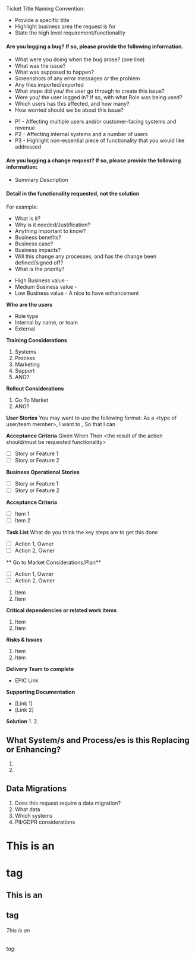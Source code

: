 Ticket Title Naming Convention:
* Provide a specific title
* Highlight business area the request is for
* State the high level requirement/functionality


#### **Are you logging a bug? If so, please provide the following information.**

* What were you doing when the bug arose? (one line) 
* What was the issue?
* What was supposed to happen?
* Screenshots of any error messages or the problem
* Any files imported/exported
* What steps did you/ the user go through to create this issue?
* Were you/ the user logged in? If so, with what Role was being used?
* Which users has this affected, and how many?
* How worried should we be about this issue? 
- P1 - Affecting multiple users and/or customer-facing systems and revenue 
- P2 - Affecting internal systems and a number of users
- P3 - Highlight non-essential piece of functionality that you would like addressed 


#### **Are you logging a change request? If so, please provide the following information:**

* Summary Description
#### Detail in the functionality requested, not the solution
For example:
* What is it?
* Why is it needed/Justification?
* Anything important to know?
* Business benefits?
* Business case?
* Business impacts?
* Will this change any processes, and has the change been defined/signed off?
* What is the priority?
- High Business value - 
- Medium Business value - 
- Low Business value - A nice to have enhancement

**Who are the users**
- Role type
- Internal by name, or team
- External

**Training Considerations**
1. Systems
2. Process
3. Marketing
4. Support
5. ANO?

**Rollout Considerations**
1. Go To Market 
2. ANO?

**User Stories**
You may want to use the following format:
As a <type of user/team member>, 
I want to <perform some task>, 
So that I can <achieve some goal>

**Acceptance Criteria**
Given <user>
When <performing activity>
Then <the result of the action should/must be requested functionality>
- [ ]  Story or Feature 1
- [ ]  Story or Feature 2

**Business Operational Stories**
- [ ]  Story or Feature 1
- [ ]  Story or Feature 2

**Acceptance Criteria**
- [ ]  Item 1
- [ ]  Item 2

**Task List**
What do you think the key steps are to get this done
- [ ]  Action 1, Owner
- [ ]  Action 2, Owner

** Go to Market Considerations/Plan**
- [ ]  Action 1, Owner
- [ ]  Action 2, Owner
1. Item
2. Item

**Critical dependencies or related work items**
1. Item
2. Item

**Risks & Issues**
1. Item
2. Item


**Delivery Team to complete**
- EPIC Link

**Supporting Documentation**
* [Link 1]
* [Link 2]


**Solution**
1.
2.

## What System/s and Process/es is this Replacing or Enhancing?
1.
2.

## Data Migrations
1. Does this request require a data migration?
2. What data
3. Which systems
4. PII/GDPR considerations


# This is an <h1> tag
## This is an <h2> tag
###### This is an <h6> tag
